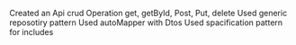 Created an Api crud Operation get, getById, Post, Put, delete
Used generic reposotiry pattern
Used autoMapper with Dtos
Used spacification pattern for includes
